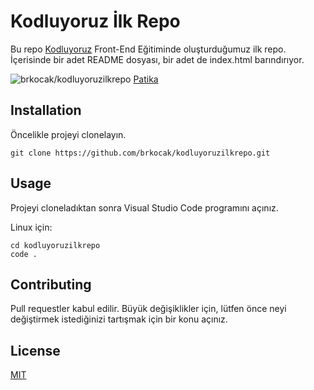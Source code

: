 # Kodluyoruz İlk Repo
Bu repo [Kodluyoruz](https://kodluyoruz.org/) Front-End Eğitiminde oluşturduğumuz ilk repo. İçerisinde bir adet README dosyası, bir adet de index.html barındırıyor.

![brkocak/kodluyoruzilkrepo](https://i.hizliresim.com/qw8qmav.png)
[Patika](www.patika.dev)

## Installation
Öncelikle projeyi clonelayın.
```
git clone https://github.com/brkocak/kodluyoruzilkrepo.git
```

## Usage
Projeyi cloneladıktan sonra Visual Studio Code programını açınız. 

Linux için:
```
cd kodluyoruzilkrepo 
code .
```

## Contributing
Pull requestler kabul edilir. Büyük değişiklikler için, lütfen önce neyi değiştirmek istediğinizi tartışmak için bir konu açınız.

## License
[MIT](https://choosealicense.com/licenses/mit/)